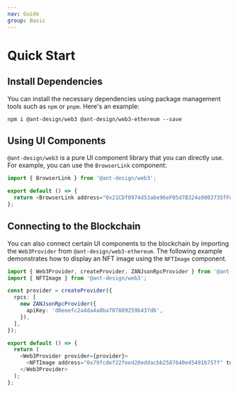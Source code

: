 ```yaml
---
nav: Guide
group: Basic
---
```


# Quick Start

## Install Dependencies

You can install the necessary dependencies using package management tools such as `npm` or `pnpm`. Here's an example:

```shell
npm i @ant-design/web3 @ant-design/web3-ethereum --save
```

## Using UI Components

`@ant-design/web3` is a pure UI component library that you can directly use. For example, you can use the `BrowserLink` component:

```typescript
import { BrowserLink } from '@ant-design/web3';

export default () => {
  return <BrowserLink address="0x21CDf0974d53a6e96eF05d7B324a9803735fFd3B" />;
};
```

## Connecting to the Blockchain

You can also connect certain UI components to the blockchain by importing the `Web3Provider` from `@ant-design/web3-ethereum`. The following example demonstrates how to display an NFT image using the `NFTImage` component.

```typescript
import { Web3Provider, createProvider, ZANJsonRpcProvider } from '@ant-design/web3-ethereum';
import { NFTImage } from '@ant-design/web3';

const provider = createProvider({
  rpcs: [
    new ZANJsonRpcProvider({
      apiKey: 'd0eeefc2a4da4a8ba707889259b437d6',
    }),
  ],
});

export default () => {
  return (
    <Web3Provider provider={provider}>
      <NFTImage address="0x79fcdef22feed20eddacbb2587640e45491b757f" tokenId={42} />
    </Web3Provider>
  );
};
```
